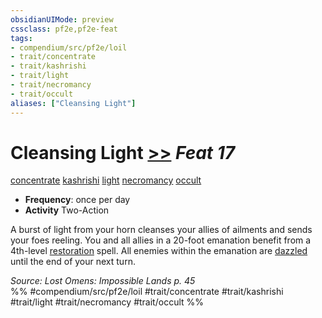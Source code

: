 ```yaml
---
obsidianUIMode: preview
cssclass: pf2e,pf2e-feat
tags:
- compendium/src/pf2e/loil
- trait/concentrate
- trait/kashrishi
- trait/light
- trait/necromancy
- trait/occult
aliases: ["Cleansing Light"]
---
```

# Cleansing Light  [>>](rules/core-rulebook/chapter-9-playing-the-game.md#Actions "Two-Action") *Feat 17*  
[concentrate](rules/traits/concentrate.md)  [kashrishi](rules/traits/kashrishi-loil.md)  [light](rules/traits/light.md)  [necromancy](rules/traits/necromancy.md)  [occult](rules/traits/occult.md)  

- **Frequency**: once per day
- **Activity** Two-Action

A burst of light from your horn cleanses your allies of ailments and sends your foes reeling. You and all allies in a 20-foot emanation benefit from a 4th-level [restoration](compendium/spells/restoration.md) spell. All enemies within the emanation are [dazzled](rules/conditions.md#Dazzled) until the end of your next turn.

*Source: Lost Omens: Impossible Lands p. 45*  
%% #compendium/src/pf2e/loil #trait/concentrate #trait/kashrishi #trait/light #trait/necromancy #trait/occult %%